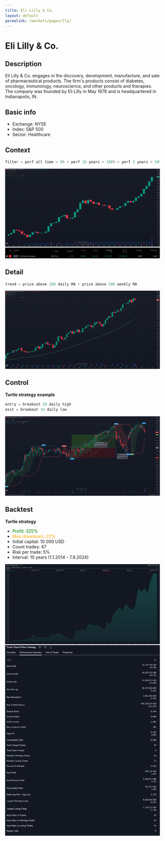 ```yaml
---
title: Eli Lilly & Co.
layout: default
permalink: /markets/pages/lly/
---
```


# Eli Lilly & Co.

## Description
Eli Lilly & Co. engages in the discovery, development, manufacture, and sale of pharmaceutical products. The firm's products consist of diabetes, oncology, immunology, neuroscience, and other products and therapies. The company was founded by Eli Lilly in May 1876 and is headquartered in Indianapolis, IN.

## Basic info
* Exchange: NYSE
* Index: S&P 500
* Sector: Healthcare

## Context
```c#
filter = perf all time > 0% + perf 10 years > 100% + perf 5 years > 50% and perf yearly > 10% 
```

<img src="../../../assets/images/markets/lly/lly_context.png" class="img-fluid">

<img src="../../../assets/images/markets/lly/lly_performance.png" class="img-fluid">

## Detail
```c#
trend = price above 200 daily MA + price above 200 weekly MA
```
<img src="../../../assets/images/markets/lly/lly_detail.png" class="img-fluid">

## Control
**Turtle strategy example**
```c#
entry = breakout 20 daily high
exit = breakout 10 daily low
```

<img src="../../../assets/images/markets/lly/lly_control.png" class="img-fluid">

## Backtest
**Turtle strategy**
* <span style="color:green"> Profit: 325%  </span>
* <span style="color:orange"> Max drawdown: 22%  </span>
* Initial capital: 10 000 USD
* Count trades: 47
* Risk per trade: 5%
* Interval: 10 years (1.1.2014 - 7.9.2024)

<img src="../../../assets/images/markets/lly/lly_turtle_equity.png" class="img-fluid">

<img src="../../../assets/images/markets/lly/lly_turtle_statistic.png" class="img-fluid">
